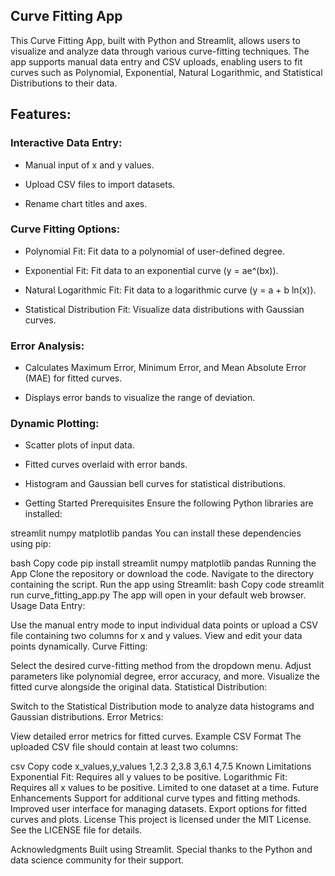 ## Curve Fitting App

This Curve Fitting App, built with Python and Streamlit, allows users to visualize and analyze data through various curve-fitting techniques. The app supports manual data entry and CSV uploads, enabling users to fit curves such as Polynomial, Exponential, Natural Logarithmic, and Statistical Distributions to their data.

## Features:

### Interactive Data Entry:

 - Manual input of x and y values.

 - Upload CSV files to import datasets.

 - Rename chart titles and axes.

### Curve Fitting Options:

 - Polynomial Fit: Fit data to a polynomial of user-defined degree.

 - Exponential Fit: Fit data to an exponential curve (y = ae^(bx)).

 - Natural Logarithmic Fit: Fit data to a logarithmic curve (y = a + b ln(x)).

 - Statistical Distribution Fit: Visualize data distributions with Gaussian curves.

### Error Analysis:

 - Calculates Maximum Error, Minimum Error, and Mean Absolute Error (MAE) for fitted curves.

 - Displays error bands to visualize the range of deviation.

### Dynamic Plotting:

 - Scatter plots of input data.

 - Fitted curves overlaid with error bands.

 - Histogram and Gaussian bell curves for statistical distributions.
 - Getting Started
Prerequisites
Ensure the following Python libraries are installed:

streamlit
numpy
matplotlib
pandas
You can install these dependencies using pip:

bash
Copy code
pip install streamlit numpy matplotlib pandas
Running the App
Clone the repository or download the code.
Navigate to the directory containing the script.
Run the app using Streamlit:
bash
Copy code
streamlit run curve_fitting_app.py
The app will open in your default web browser.
Usage
Data Entry:

Use the manual entry mode to input individual data points or upload a CSV file containing two columns for x and y values.
View and edit your data points dynamically.
Curve Fitting:

Select the desired curve-fitting method from the dropdown menu.
Adjust parameters like polynomial degree, error accuracy, and more.
Visualize the fitted curve alongside the original data.
Statistical Distribution:

Switch to the Statistical Distribution mode to analyze data histograms and Gaussian distributions.
Error Metrics:

View detailed error metrics for fitted curves.
Example CSV Format
The uploaded CSV file should contain at least two columns:

csv
Copy code
x_values,y_values
1,2.3
2,3.8
3,6.1
4,7.5
Known Limitations
Exponential Fit: Requires all y values to be positive.
Logarithmic Fit: Requires all x values to be positive.
Limited to one dataset at a time.
Future Enhancements
Support for additional curve types and fitting methods.
Improved user interface for managing datasets.
Export options for fitted curves and plots.
License
This project is licensed under the MIT License. See the LICENSE file for details.

Acknowledgments
Built using Streamlit.
Special thanks to the Python and data science community for their support.
